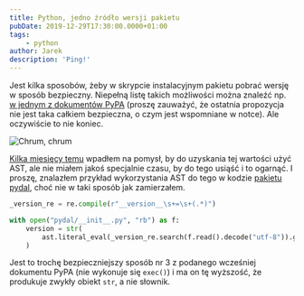 ```yaml
---
title: Python, jedno źródło wersji pakietu
pubDate: 2019-12-29T17:30:00.0000+01:00
tags:
    - python
author: Jarek
description: 'Ping!'
---
```


Jest kilka sposobów, żeby w skrypcie instalacyjnym pakietu pobrać wersję w sposób bezpieczny. Niepełną listę takich możliwości można znaleźć np. [w jednym z dokumentów PyPA](https://packaging.python.org/guides/single-sourcing-package-version/) (proszę zauważyć, że ostatnia propozycja nie jest taka całkiem bezpieczna, o czym jest wspomniane w notce). Ale oczywiście to nie koniec.

![Chrum, chrum](https://i.imgur.com/6scMUqQh.jpg)

[Kilka miesięcy temu](https://devlog.zgodowie.org/2019/4/6/neat-idea) wpadłem na pomysł, by do uzyskania tej wartości użyć AST, ale nie miałem jakoś specjalnie czasu, by do tego usiąść i to ogarnąć. I proszę, znalazłem przykład wykorzystania AST do tego w kodzie [pakietu pydal](https://github.com/web2py/pydal), choć nie w taki sposób jak zamierzałem.

```python
_version_re = re.compile(r"__version__\s+=\s+(.*)")

with open("pydal/__init__.py", "rb") as f:
    version = str(
        ast.literal_eval(_version_re.search(f.read().decode("utf-8")).group(1))
    )
```

Jest to trochę bezpieczniejszy sposób nr 3 z podanego wcześniej dokumentu PyPA (nie wykonuje się `exec()`) i ma on tę wyższość, że produkuje zwykły obiekt `str`, a nie słownik.
